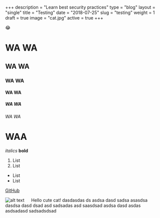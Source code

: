 +++
description = "Learn best security practices"
type = "blog"
layout = "single"
title = "Testing"
date = "2018-07-25"
slug = "testing"
weight = 1
draft = true
image = "cat.jpg"
active = true
+++

:joy:

# WA WA
## WA WA
### WA WA
#### WA WA
##### WA WA
###### WA WA

# **WAA**


*italics*
**bold**

1. List
1. List

- List
- List

[GitHub](http://github.com)

![alt text](/created/img/cat.jpg "Title Text")
    &emsp; Hello cute cat! dasdasdas ds asdsa dasd sadsa asasdsa dasdsa dasd dsad asd sadsadas asd saasdsad asdsa dasd asdas asdsadasd sadsadsdsad 
 